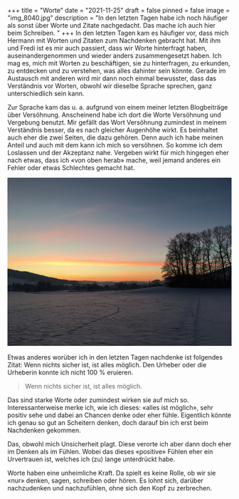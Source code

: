 +++
title = "Worte"
date = "2021-11-25"
draft = false
pinned = false
image = "img_8040.jpg"
description = "In den letzten Tagen habe ich noch häufiger als sonst über Worte und Zitate nachgedacht. Das mache ich auch hier beim Schreiben. "
+++
In den letzten Tagen kam es häufiger vor, dass mich Hermann mit Worten und Zitaten zum Nachdenken gebracht hat. Mit ihm und Fredi ist es mir auch passiert, dass wir Worte hinterfragt haben, auseinandergenommen und wieder anders zusammengesetzt haben. Ich mag es, mich mit Worten zu beschäftigen, sie zu hinterfragen, zu erkunden, zu entdecken und zu verstehen, was alles dahinter sein könnte. Gerade im Austausch mit anderen wird mir dann noch einmal bewusster, dass das Verständnis vor Worten, obwohl wir dieselbe Sprache sprechen, ganz unterschiedlich sein kann.

Zur Sprache kam das u. a. aufgrund von einem meiner letzten Blogbeiträge über Versöhnung. Anscheinend habe ich dort die Worte Versöhnung und Vergebung benutzt. Mir gefällt das Wort Versöhnung zumindest in meinem Verständnis besser, da es nach gleicher Augenhöhe wirkt. Es beinhaltet auch eher die zwei Seiten, die dazu gehören. Denn auch ich habe meinen Anteil und auch mit dem kann ich mich so versöhnen. So komme ich dem Loslassen und der Akzeptanz nahe. Vergeben wirkt für mich hingegen eher nach etwas, dass ich «von oben herab» mache, weil jemand anderes ein Fehler oder etwas Schlechtes gemacht hat.

![](img_8040.jpg)

Etwas anderes worüber ich in den letzten Tagen nachdenke ist folgendes Zitat: Wenn nichts sicher ist, ist alles möglich. Den Urheber oder die Urheberin konnte ich nicht 100 % eruieren.

> Wenn nichts sicher ist, ist alles möglich.

Das sind starke Worte oder zumindest wirken sie auf mich so. Interessanterweise merke ich, wie ich dieses: «alles ist möglich», sehr positiv sehe und dabei an Chancen denke oder eher fühle. Eigentlich könnte ich genau so gut an Scheitern denken, doch darauf bin ich erst beim Nachdenken gekommen. 

Das, obwohl mich Unsicherheit plagt. Diese verorte ich aber dann doch eher im Denken als im Fühlen. Wobei das dieses «positive» Fühlen eher ein Urvertrauen ist, welches ich (zu) lange unterdrückt habe.

Worte haben eine unheimliche Kraft. Da spielt es keine Rolle, ob wir sie «nur» denken, sagen, schreiben oder hören. Es lohnt sich, darüber nachzudenken und nachzufühlen, ohne sich den Kopf zu zerbrechen.